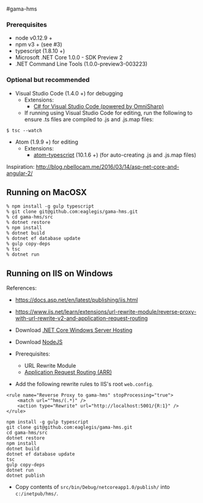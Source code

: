 #gama-hms

### Prerequisites
- node v0.12.9 +
- npm v3 + (see #3)
- typescript (1.8.10 +)
- Microsoft .NET Core 1.0.0 - SDK Preview 2
- .NET Command Line Tools (1.0.0-preview3-003223)

### Optional but recommended
- Visual Studio Code (1.4.0 +) for debugging
  - Extensions:
    - [C# for Visual Studio Code (powered by OmniSharp)](https://marketplace.visualstudio.com/items?itemName=ms-vscode.csharp)
  - If running using Visual Studio Code for editing, run the following to ensure .ts files are compiled to .js and .js.map files:
````
$ tsc --watch
````

- Atom (1.9.9 +) for editing
  - Extensions:
    - [atom-typescript](https://atom.io/packages/atom-typescript) (10.1.6 +) (for auto-creating .js and .js.map files)

Inspiration: http://blog.nbellocam.me/2016/03/14/asp-net-core-and-angular-2/

Running on MacOSX
-----------------

````
% npm install -g gulp typescript
% git clone git@github.com:eaglegis/gama-hms.git
% cd gama-hms/src
% dotnet restore
% npm install
% dotnet build
% dotnet ef database update
% gulp copy-deps
% tsc
% dotnet run
````

Running on IIS on Windows
-------------------------

References:

- https://docs.asp.net/en/latest/publishing/iis.html
- https://www.iis.net/learn/extensions/url-rewrite-module/reverse-proxy-with-url-rewrite-v2-and-application-request-routing

- Download [.NET Core Windows Server Hosting](https://go.microsoft.com/fwlink/?LinkID=827547)
- Download [NodeJS](https://nodejs.org/en/download/)
- Prerequisites:
  - URL Rewrite Module
  - [Application Request Routing (ARR)](https://www.iis.net/downloads/microsoft/application-request-routing)
- Add the following rewrite rules to IIS's root ```web.config```.
```
<rule name="Reverse Proxy to gama-hms" stopProcessing="true">
    <match url="^hms/(.*)" />
    <action type="Rewrite" url="http://localhost:5001/{R:1}" />
</rule>
```

````
npm install -g gulp typescript
git clone git@github.com:eaglegis/gama-hms.git
cd gama-hms/src
dotnet restore
npm install
dotnet build
dotnet ef database update
tsc
gulp copy-deps
dotnet run
dotnet publish
````

- Copy contents of ```src/bin/Debug/netcoreapp1.0/publish/``` into ```c:/inetpub/hms/```.
